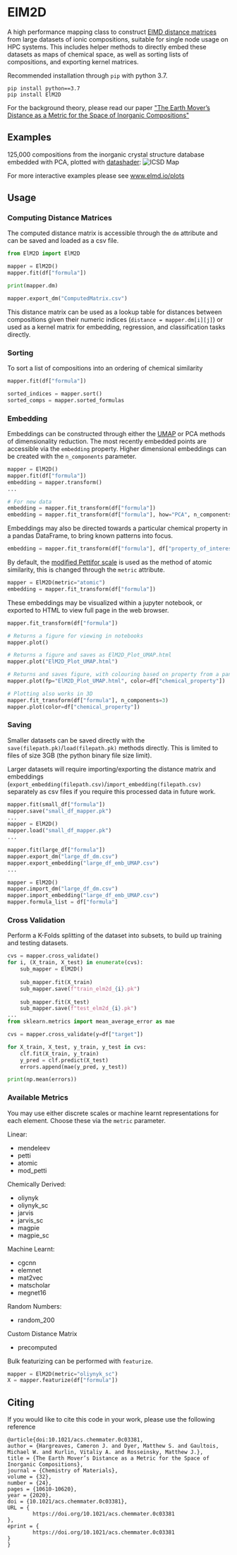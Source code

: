 # ElM2D
A high performance mapping class to construct [ElMD distance matrices](www.github.com/lrcfmd/ElMD) from large datasets of ionic compositions, suitable for single node usage on HPC systems. This includes helper methods to directly embed these datasets as maps of chemical space, as well as sorting lists of compositions, and exporting kernel matrices. 

Recommended installation through `pip` with python 3.7.

```
pip install python==3.7
pip install ElM2D
```

For the background theory, please read our paper ["The Earth Mover’s Distance as a Metric for the Space of Inorganic Compositions"](https://pubs.acs.org/doi/full/10.1021/acs.chemmater.0c03381)

## Examples

125,000 compositions from the inorganic crystal structure database embedded with PCA, plotted with [datashader](https://github.com/holoviz/datashader):
![ICSD Map](https://i.imgur.com/ZPqHxsz.png)

For more interactive examples please see www.elmd.io/plots

## Usage 

### Computing Distance Matrices

The computed distance matrix is accessible through the `dm` attribute and can be saved and loaded as a csv file.

```python
from ElM2D import ElM2D

mapper = ElM2D()
mapper.fit(df["formula"])

print(mapper.dm)

mapper.export_dm("ComputedMatrix.csv")
```

This distance matrix can be used as a lookup table for distances between compositions given their numeric indices (`distance = mapper.dm[i][j]`) or used as a kernel matrix for embedding, regression, and classification tasks directly.

### Sorting

To sort a list of compositions into an ordering of chemical similarity

```python
mapper.fit(df["formula"])

sorted_indices = mapper.sort()
sorted_comps = mapper.sorted_formulas
```

### Embedding

Embeddings can be constructed through either the [UMAP](https://github.com/lmcinnes/umap) or PCA methods of dimensionality reduction. The most recently embedded points are accessible via the `embedding` property. Higher dimensional embeddings can be created with the `n_components` parameter. 

```python
mapper = ElM2D()
mapper.fit(df["formula"])
embedding = mapper.transform()
...

# For new data
embedding = mapper.fit_transform(df["formula"])
embedding = mapper.fit_transform(df["formula"], how="PCA", n_components=7)
```

Embeddings may also be directed towards a particular chemical property in a pandas DataFrame, to bring known patterns into focus.
```python
embedding = mapper.fit_transform(df["formula"], df["property_of_interest"])
```

By default, the [modified Pettifor scale](https://iopscience.iop.org/article/10.1088/1367-2630/18/9/093011/meta) is used as the method of atomic similarity, this is changed through the `metric` attribute. 

```python
mapper = ElM2D(metric="atomic")
embedding = mapper.fit_transform(df["formula"])
```

These embeddings may be visualized within a jupyter notebook, or exported to HTML to view full page in the web browser.

```python
mapper.fit_transform(df["formula"])

# Returns a figure for viewing in notebooks
mapper.plot() 

# Returns a figure and saves as ElM2D_Plot_UMAP.html
mapper.plot("ElM2D_Plot_UMAP.html")  

# Returns and saves figure, with colouring based on property from a pandas Series
mapper.plot(fp="ElM2D_Plot_UMAP.html", color=df["chemical_property"]) 

# Plotting also works in 3D
mapper.fit_transform(df["formula"], n_components=3)
mapper.plot(color=df["chemical_property"])
```

### Saving 

Smaller datasets can be saved directly with the `save(filepath.pk)`/`load(filepath.pk)` methods directly. This is limited to files of size 3GB (the python binary file size limit).

Larger datasets will require importing/exporting the distance matrix and embeddings (`export_embedding(filepath.csv)`/`import_embedding(filepath.csv)` separately as csv files if you require this processed data in future work. 

```python
mapper.fit(small_df["formula"])
mapper.save("small_df_mapper.pk")
...
mapper = ElM2D()
mapper.load("small_df_mapper.pk")
...

mapper.fit(large_df["formula"])
mapper.export_dm("large_df_dm.csv")
mapper.export_embedding("large_df_emb_UMAP.csv")
...

mapper = ElM2D()
mapper.import_dm("large_df_dm.csv")
mapper.import_embedding("large_df_emb_UMAP.csv")
mapper.formula_list = df["formula"]
```

### Cross Validation

Perform a K-Folds splitting of the dataset into subsets, to build up training
and testing datasets.

```python
cvs = mapper.cross_validate()
for i, (X_train, X_test) in enumerate(cvs):
    sub_mapper = ElM2D()
    
    sub_mapper.fit(X_train)
    sub_mapper.save(f"train_elm2d_{i}.pk")
    
    sub_mapper.fit(X_test)
    sub_mapper.save(f"test_elm2d_{i}.pk")
...
from sklearn.metrics import mean_average_error as mae

cvs = mapper.cross_validate(y=df["target"])

for X_train, X_test, y_train, y_test in cvs:
    clf.fit(X_train, y_train)
    y_pred = clf.predict(X_test)
    errors.append(mae(y_pred, y_test))

print(np.mean(errors))
```

### Available Metrics
You may use either discrete scales or machine learnt representations for each element. Choose these via the `metric` parameter.

Linear:
- mendeleev
- petti
- atomic
- mod_petti

Chemically Derived:
- oliynyk 
- oliynyk_sc
- jarvis 
- jarvis_sc 
- magpie 
- magpie_sc 

Machine Learnt:
- cgcnn 
- elemnet 
- mat2vec 
- matscholar 
- megnet16 

Random Numbers:
- random_200

Custom Distance Matrix
- precomputed

Bulk featurizing can be performed with `featurize`.

```python
mapper = ElM2D(metric="oliynyk_sc")
X = mapper.featurize(df["formula"])
```

## Citing

If you would like to cite this code in your work, please use the following reference

```
@article{doi:10.1021/acs.chemmater.0c03381,
author = {Hargreaves, Cameron J. and Dyer, Matthew S. and Gaultois, Michael W. and Kurlin, Vitaliy A. and Rosseinsky, Matthew J.},
title = {The Earth Mover’s Distance as a Metric for the Space of Inorganic Compositions},
journal = {Chemistry of Materials},
volume = {32},
number = {24},
pages = {10610-10620},
year = {2020},
doi = {10.1021/acs.chemmater.0c03381},
URL = { 
        https://doi.org/10.1021/acs.chemmater.0c03381
},
eprint = { 
        https://doi.org/10.1021/acs.chemmater.0c03381
}
}
```
